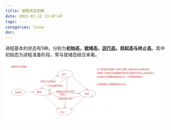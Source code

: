 ```yaml
---
title: 进程状态切换
date: 2022-01-12 13:47:47
tags:
categories: linux
doc:
---
```


进程基本的状态有5种。分别为**初始态，就绪态，**[**运行态**](http://baike.baidu.com/subview/1730379/1730379.htm)**，挂起态与终止态**。其中初始态为进程准备阶段，常与就绪态结合来看。

![image-20220112134907216](/images/javawz/image-20220112134907216.png)

